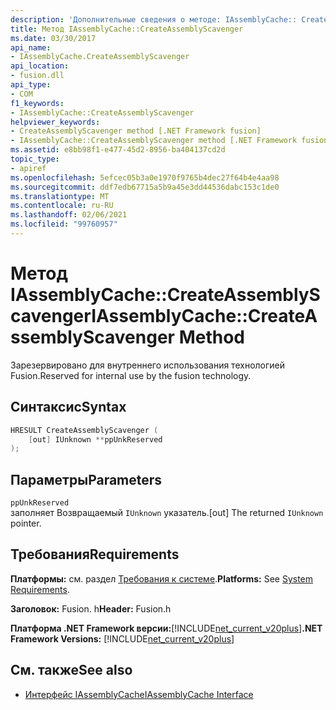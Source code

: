 ```yaml
---
description: 'Дополнительные сведения о методе: IAssemblyCache:: CreateAssemblyScavenger'
title: Метод IAssemblyCache::CreateAssemblyScavenger
ms.date: 03/30/2017
api_name:
- IAssemblyCache.CreateAssemblyScavenger
api_location:
- fusion.dll
api_type:
- COM
f1_keywords:
- IAssemblyCache::CreateAssemblyScavenger
helpviewer_keywords:
- CreateAssemblyScavenger method [.NET Framework fusion]
- IAssemblyCache::CreateAssemblyScavenger method [.NET Framework fusion]
ms.assetid: e8bb98f1-e477-45d2-8956-ba404137cd2d
topic_type:
- apiref
ms.openlocfilehash: 5efcec05b3a0e1970f9765b4dec27f64b4e4aa98
ms.sourcegitcommit: ddf7edb67715a5b9a45e3dd44536dabc153c1de0
ms.translationtype: MT
ms.contentlocale: ru-RU
ms.lasthandoff: 02/06/2021
ms.locfileid: "99760957"
---
```

# <a name="iassemblycachecreateassemblyscavenger-method"></a><span data-ttu-id="9875f-103">Метод IAssemblyCache::CreateAssemblyScavenger</span><span class="sxs-lookup"><span data-stu-id="9875f-103">IAssemblyCache::CreateAssemblyScavenger Method</span></span>

<span data-ttu-id="9875f-104">Зарезервировано для внутреннего использования технологией Fusion.</span><span class="sxs-lookup"><span data-stu-id="9875f-104">Reserved for internal use by the fusion technology.</span></span>  
  
## <a name="syntax"></a><span data-ttu-id="9875f-105">Синтаксис</span><span class="sxs-lookup"><span data-stu-id="9875f-105">Syntax</span></span>  
  
```cpp  
HRESULT CreateAssemblyScavenger (  
    [out] IUnknown **ppUnkReserved  
);  
```  
  
## <a name="parameters"></a><span data-ttu-id="9875f-106">Параметры</span><span class="sxs-lookup"><span data-stu-id="9875f-106">Parameters</span></span>  

 `ppUnkReserved`  
 <span data-ttu-id="9875f-107">заполняет Возвращаемый `IUnknown` указатель.</span><span class="sxs-lookup"><span data-stu-id="9875f-107">[out] The returned `IUnknown` pointer.</span></span>  
  
## <a name="requirements"></a><span data-ttu-id="9875f-108">Требования</span><span class="sxs-lookup"><span data-stu-id="9875f-108">Requirements</span></span>  

 <span data-ttu-id="9875f-109">**Платформы:** см. раздел [Требования к системе](../../get-started/system-requirements.md).</span><span class="sxs-lookup"><span data-stu-id="9875f-109">**Platforms:** See [System Requirements](../../get-started/system-requirements.md).</span></span>  
  
 <span data-ttu-id="9875f-110">**Заголовок:** Fusion. h</span><span class="sxs-lookup"><span data-stu-id="9875f-110">**Header:** Fusion.h</span></span>  
  
 <span data-ttu-id="9875f-111">**Платформа .NET Framework версии:**[!INCLUDE[net_current_v20plus](../../../../includes/net-current-v20plus-md.md)]</span><span class="sxs-lookup"><span data-stu-id="9875f-111">**.NET Framework Versions:** [!INCLUDE[net_current_v20plus](../../../../includes/net-current-v20plus-md.md)]</span></span>  
  
## <a name="see-also"></a><span data-ttu-id="9875f-112">См. также</span><span class="sxs-lookup"><span data-stu-id="9875f-112">See also</span></span>

- [<span data-ttu-id="9875f-113">Интерфейс IAssemblyCache</span><span class="sxs-lookup"><span data-stu-id="9875f-113">IAssemblyCache Interface</span></span>](iassemblycache-interface.md)
